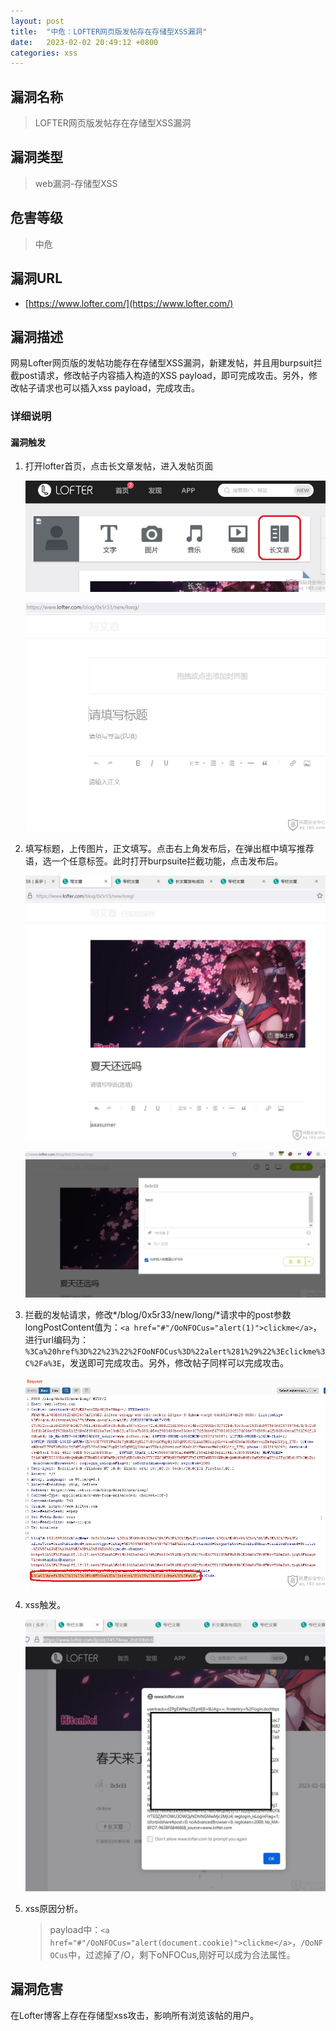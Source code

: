 ```yaml
---
layout: post
title:  "中危：LOFTER网页版发帖存在存储型XSS漏洞"
date:   2023-02-02 20:49:12 +0800
categories: xss
---
```


## 漏洞名称

> LOFTER网页版发帖存在存储型XSS漏洞

## 漏洞类型
> web漏洞-存储型XSS

## 危害等级
> 中危

## 漏洞URL
- [https://www.lofter.com/](https://www.lofter.com/)

## 漏洞描述

网易Lofter网页版的发帖功能存在存储型XSS漏洞，新建发帖，并且用burpsuit拦截post请求，修改帖子内容插入构造的XSS payload，即可完成攻击。另外，修改帖子请求也可以插入xss payload，完成攻击。

### 详细说明

#### 漏洞触发
1. 打开lofter首页，点击长文章发帖，进入发帖页面
    
    ![sign](/assets/lofter/post1.jpg)

    ![post2](/assets/lofter/post2.jpg)


2. 填写标题，上传图片，正文填写。点击右上角发布后，在弹出框中填写推荐语，选一个任意标签。此时打开burpsuite拦截功能，点击发布后。

    ![post3](/assets/lofter/post3.jpg)

    ![post4](/assets/lofter/post4.jpg)

3. 拦截的发帖请求，修改*/blog/0x5r33/new/long/*请求中的post参数longPostContent值为：`<a href="#"/OoNFOCus="alert(1)">clickme</a>`，进行url编码为：`%3Ca%20href%3D%22%23%22%2FOoNFOCus%3D%22alert%281%29%22%3Eclickme%3C%2Fa%3E`，发送即可完成攻击。另外，修改帖子同样可以完成攻击。

    ![payload](/assets/lofter/payload.jpg)

4. xss触发。

    ![xss](/assets/lofter/xss.jpg)

5. xss原因分析。

    > payload中：`<a href="#"/OoNFOCus="alert(document.cookie)">clickme</a>`，`/OoNFOCus`中，过滤掉了/O，剩下oNFOCus,刚好可以成为合法属性。


## 漏洞危害

在Lofter博客上存在存储型xss攻击，影响所有浏览该帖的用户。



